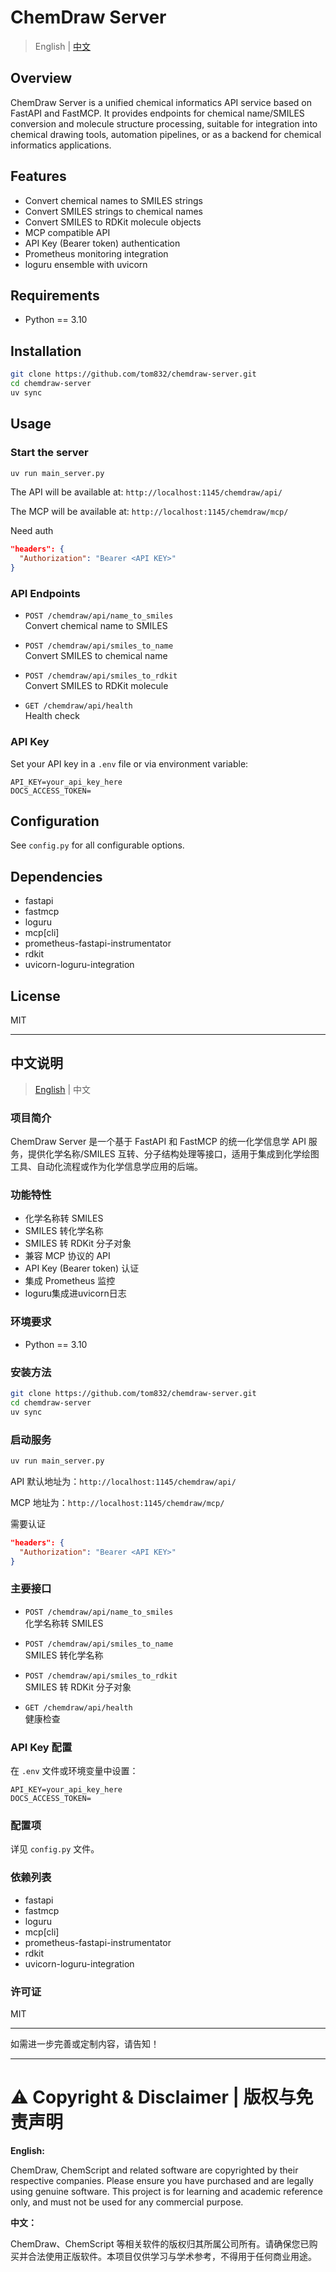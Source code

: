 # ChemDraw Server

> English | [中文](#中文说明)

## Overview

ChemDraw Server is a unified chemical informatics API service based on FastAPI and FastMCP. It provides endpoints for chemical name/SMILES conversion and molecule structure processing, suitable for integration into chemical drawing tools, automation pipelines, or as a backend for chemical informatics applications.

## Features

- Convert chemical names to SMILES strings
- Convert SMILES strings to chemical names
- Convert SMILES to RDKit molecule objects
- MCP compatible API
- API Key (Bearer token) authentication
- Prometheus monitoring integration
- loguru ensemble with uvicorn

## Requirements

- Python == 3.10

## Installation

```bash
git clone https://github.com/tom832/chemdraw-server.git
cd chemdraw-server
uv sync
```

## Usage

### Start the server

```bash
uv run main_server.py
```

The API will be available at: `http://localhost:1145/chemdraw/api/`

The MCP will be available at: `http://localhost:1145/chemdraw/mcp/`

Need auth
```json
"headers": {
  "Authorization": "Bearer <API KEY>"
}
```

### API Endpoints

- `POST /chemdraw/api/name_to_smiles`  
  Convert chemical name to SMILES

- `POST /chemdraw/api/smiles_to_name`  
  Convert SMILES to chemical name

- `POST /chemdraw/api/smiles_to_rdkit`  
  Convert SMILES to RDKit molecule

- `GET /chemdraw/api/health`  
  Health check

### API Key

Set your API key in a `.env` file or via environment variable:

```
API_KEY=your_api_key_here
DOCS_ACCESS_TOKEN=
```

## Configuration

See `config.py` for all configurable options.

## Dependencies

- fastapi
- fastmcp
- loguru
- mcp[cli]
- prometheus-fastapi-instrumentator
- rdkit
- uvicorn-loguru-integration

## License

MIT

---

## 中文说明

> [English](#overview) | 中文

### 项目简介

ChemDraw Server 是一个基于 FastAPI 和 FastMCP 的统一化学信息学 API 服务，提供化学名称/SMILES 互转、分子结构处理等接口，适用于集成到化学绘图工具、自动化流程或作为化学信息学应用的后端。

### 功能特性

- 化学名称转 SMILES
- SMILES 转化学名称
- SMILES 转 RDKit 分子对象
- 兼容 MCP 协议的 API
- API Key (Bearer token) 认证
- 集成 Prometheus 监控
- loguru集成进uvicorn日志

### 环境要求

- Python == 3.10

### 安装方法

```bash
git clone https://github.com/tom832/chemdraw-server.git
cd chemdraw-server
uv sync
```

### 启动服务

```bash
uv run main_server.py
```

API 默认地址为：`http://localhost:1145/chemdraw/api/`

MCP 地址为：`http://localhost:1145/chemdraw/mcp/`

需要认证
```json
"headers": {
  "Authorization": "Bearer <API KEY>"
}
```

### 主要接口

- `POST /chemdraw/api/name_to_smiles`  
  化学名称转 SMILES

- `POST /chemdraw/api/smiles_to_name`  
  SMILES 转化学名称

- `POST /chemdraw/api/smiles_to_rdkit`  
  SMILES 转 RDKit 分子对象

- `GET /chemdraw/api/health`  
  健康检查

### API Key 配置

在 `.env` 文件或环境变量中设置：

```
API_KEY=your_api_key_here
DOCS_ACCESS_TOKEN=
```

### 配置项

详见 `config.py` 文件。

### 依赖列表

- fastapi
- fastmcp
- loguru
- mcp[cli]
- prometheus-fastapi-instrumentator
- rdkit
- uvicorn-loguru-integration

### 许可证

MIT

---

如需进一步完善或定制内容，请告知！

---

# ⚠️ Copyright & Disclaimer | 版权与免责声明

**English:**

ChemDraw, ChemScript and related software are copyrighted by their respective companies. Please ensure you have purchased and are legally using genuine software. This project is for learning and academic reference only, and must not be used for any commercial purpose.

**中文：**

ChemDraw、ChemScript 等相关软件的版权归其所属公司所有。请确保您已购买并合法使用正版软件。本项目仅供学习与学术参考，不得用于任何商业用途。

